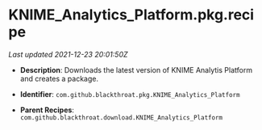 # KNIME_Analytics_Platform.pkg.recipe

_Last updated 2021-12-23 20:01:50Z_

- **Description**: Downloads the latest version of KNIME Analytis Platform and creates a package.

- **Identifier**: `com.github.blackthroat.pkg.KNIME_Analytics_Platform`

- **Parent Recipes**: `com.github.blackthroat.download.KNIME_Analytics_Platform`
